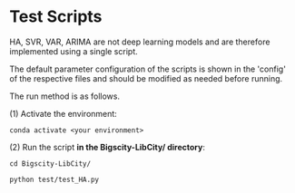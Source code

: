 # Test Scripts

HA, SVR, VAR, ARIMA are not deep learning models and are therefore implemented using a single script. 

The default parameter configuration of the scripts is shown in the 'config' of the respective files and should be modified as needed before running. 

The run method is as follows.

(1) Activate the environment:

`conda activate <your environment>`

(2) Run the script **in the Bigscity-LibCity/ directory**: 

`cd Bigscity-LibCity/`

`python test/test_HA.py`

